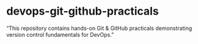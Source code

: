 # devops-git-github-practicals
“This repository contains hands-on Git &amp; GitHub practicals demonstrating version control fundamentals for DevOps.”
